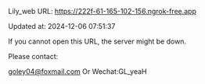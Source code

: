 Lily_web URL: https://222f-61-165-102-156.ngrok-free.app

Updated at: 2024-12-06 07:51:37

If you cannot open this URL, the server might be down.

Please contact: 

goley04@foxmail.com Or Wechat:GL_yeaH